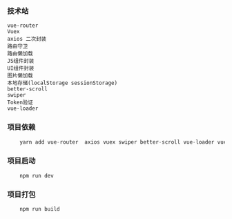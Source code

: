 ### 技术站
    vue-router
    Vuex
    axios 二次封装
    路由守卫
    路由懒加载
    JS组件封装
    UI组件封装
    图片懒加载
    本地存储(localStorage sessionStorage)
    better-scroll
    swiper
    Token验证
    vue-loader


### 项目依赖
```javascript
    yarn add vue-router  axios vuex swiper better-scroll vue-loader vue-lazyload
```

### 项目启动
```
    npm run dev
```

### 项目打包
```
    npm run build
```